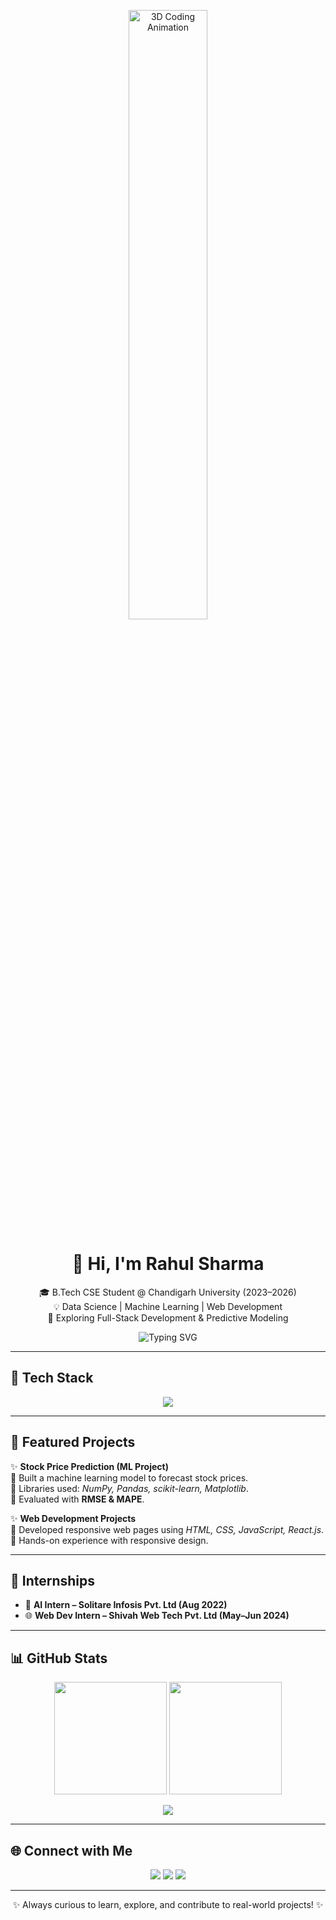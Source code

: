 <!-- Modern UI GitHub Profile README -->

<!-- ========================================================= -->
<!-- 🎬 3D Coding Banner (pick ONE option below)                -->
<!-- Option A (Default): 3D Coding Desk animation              -->
<p align="center">
  <img src="https://i.giphy.com/media/qgQUggAC3Pfv687qPC/giphy.gif" alt="3D Coding Animation" width="50%" />
</p>

<!-- Option B: Hacker/Coding Neon -->
<!--
<p align="center">
  <img src="https://i.giphy.com/media/26tn33aiTi1jkl6H6/giphy.gif" alt="Neon Coding Animation" width="100%" />
</p>
-->

<!-- Option C: Matrix Style -->
<!--
<p align="center">
  <img src="https://i.giphy.com/media/LmNwrBhejkK9EFP504/giphy.gif" alt="Matrix Coding Animation" width="100%" />
</p>
-->
<!-- ========================================================= -->

<!-- 👋 Intro Section -->
<h1 align="center">👋 Hi, I'm Rahul Sharma</h1>
<p align="center">
  🎓 B.Tech CSE Student @ Chandigarh University (2023–2026) <br/>
  💡 Data Science | Machine Learning | Web Development <br/>
  🌱 Exploring Full-Stack Development & Predictive Modeling
</p>

<!-- 📝 Typing Animation -->
<p align="center">
  <img src="https://readme-typing-svg.demolab.com?font=Fira+Code&size=22&pause=800&center=true&vCenter=true&width=800&lines=Data+Science+%7C+Machine+Learning+%7C+Web+Dev;Python+%E2%80%A2+SQL+%E2%80%A2+React;Always+learning+%26+building+%F0%9F%9A%80" alt="Typing SVG" />
</p>

---

## 🚀 Tech Stack  

<p align="center">
  <img src="https://skillicons.dev/icons?i=python,cpp,html,css,js,react,mysql,tensorflow,sklearn,vscode,git,github" />
</p>

---

## 📂 Featured Projects  

✨ **Stock Price Prediction (ML Project)**  
🔹 Built a machine learning model to forecast stock prices.  
🔹 Libraries used: *NumPy, Pandas, scikit-learn, Matplotlib*.  
🔹 Evaluated with **RMSE & MAPE**.  

✨ **Web Development Projects**  
🔹 Developed responsive web pages using *HTML, CSS, JavaScript, React.js*.  
🔹 Hands-on experience with responsive design.  

---

## 💼 Internships  

- 🧠 **AI Intern – Solitare Infosis Pvt. Ltd (Aug 2022)**  
- 🌐 **Web Dev Intern – Shivah Web Tech Pvt. Ltd (May–Jun 2024)**  

---

## 📊 GitHub Stats  

<p align="center">
  <img src="https://github-readme-stats.vercel.app/api?username=RahulSharma041&show_icons=true&theme=radical" height="180" />
  <img src="https://github-readme-streak-stats.herokuapp.com/?user=RahulSharma041&theme=radical" height="180" />
</p>

<p align="center">
  <img src="https://github-readme-stats.vercel.app/api/top-langs/?username=RahulSharma041&layout=compact&theme=radical" />
</p>

---

## 🌐 Connect with Me  

<p align="center">
  <a href="mailto:sharmarahul4103@gmail.com"><img src="https://img.shields.io/badge/Gmail-D14836?style=for-the-badge&logo=gmail&logoColor=white"/></a>
  <a href="https://linkedin.com/in/username"><img src="https://img.shields.io/badge/LinkedIn-0077B5?style=for-the-badge&logo=linkedin&logoColor=white"/></a>
  <a href="https://github.com/RahulSharma041"><img src="https://img.shields.io/badge/GitHub-000000?style=for-the-badge&logo=github&logoColor=white"/></a>
</p>

---

<p align="center">✨ Always curious to learn, explore, and contribute to real-world projects! ✨</p>

<!-- Optional: If you later create your own GIF, upload to assets/ and replace the src at the top.
     For self-hosted (no external links), use: assets/3d-code-cube.gif or assets/my-coding-3d.gif -->
